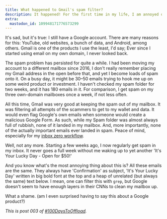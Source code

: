 ```yaml
---
title: What happened to Gmail's spam filter?
description: It happened! For the first time in my life, I am annoyed of spammers!
extra:
  mastodon_id: 109948171776573299
---
```


It's sad, but it's true: I still have a Google account. There are many reasons for this: YouTube, old websites, a bunch of data, and Android, among others. Gmail is one of the products I use the least, I'd say; Ever since I started using email on my own domain, I never looked back.

The spam problem has persisted for quite a while. I had been moving my account to a different mailbox since 2016, I don't really remember placing my Gmail address in the open before that, and yet I become loads of spam onto it. On a busy day, it might be 30–50 emails trying to hook me up on some weird product or investment. I haven't checked my spam folder for two weeks, and it has 180 emails in it. For comparison, I get spam on my three own-domain mailboxes once a week, if not less often.

All this time, Gmail was very good at keeping the spam out of my mailbox. It was filtering all attempts of the scammers to get to my wallet and data. It would even flag Google's own emails when someone would create a malicious Google Form. As such, while my Spam folder was almost always full of rubbish, none of it landed in my mailbox. And, more importantly, none of the actually important emails ever landed in spam. Peace of mind, especially for my [inbox zero workflow](@/blog/2020-04-05-inbox-zero.md).

Well, not any more. Starting a few weeks ago, I now regularly get spam in my inbox. It never goes a full week without me waking up to yet another 'It's Your Lucky Day - Open for $50!'

And you know what's the most annoying thing about this is? All these emails are the same. They always have 'Confirmation' as subject, 'It's Your Lucky Day' written in big bold font at the top and a heap of unrelated (but always the same) text below. I mean, one can filter this with `grep`, but Google doesn't seem to have enough layers in their CNNs to clean my mailbox up.

What a shame. (am I even surprised having to say this about a Google product?)

_This is post 003 of [#100DaysToOffload](https://100daystooffload.com/)._
